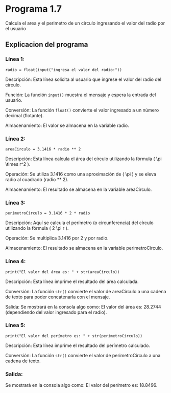 # Programa 1.7 
Calcula el area y el perimetro de un circulo ingresando el valor del radio por el usuario 
## Explicacion del programa 
### Línea 1: 
```
radio = float(input("ingresa el valor del radio:"))
```
Descripción: Esta línea solicita al usuario que ingrese el valor del radio del círculo.

Función: La función ```input()``` muestra el mensaje y espera la entrada del usuario.

Conversión: La función ```float()``` convierte el valor ingresado a un número decimal (flotante).

Almacenamiento: El valor se almacena en la variable radio.

### Línea 2: 
```
areaCirculo = 3.1416 * radio ** 2
```
Descripción: Esta línea calcula el área del círculo utilizando la fórmula ( \pi \times r^2 ).

Operación: Se utiliza 3.1416 como una aproximación de ( \pi ) y se eleva radio al cuadrado (radio ** 2).

Almacenamiento: El resultado se almacena en la variable areaCirculo.

### Línea 3: 
```
perimetroCirculo = 3.1416 * 2 * radio
```
Descripción: Aquí se calcula el perímetro (o circunferencia) del círculo utilizando la fórmula ( 2 \pi r ).

Operación: Se multiplica 3.1416 por 2 y por radio.

Almacenamiento: El resultado se almacena en la variable perimetroCirculo.

### Línea 4: 
```
print("El valor del área es: " + str(areaCirculo))
```
Descripción: Esta línea imprime el resultado del área calculada.

Conversión: La función ```str()``` convierte el valor de areaCirculo a una cadena de texto para poder concatenarla con el mensaje.

Salida: Se mostrará en la consola algo como: El valor del área es: 28.2744 (dependiendo del valor ingresado para el radio).

### Línea 5: 
```
print("El valor del perímetro es: " + str(perimetroCirculo))
```
Descripción: Esta línea imprime el resultado del perímetro calculado.

Conversión: La función ```str()``` convierte el valor de perimetroCirculo a una cadena de texto.

### Salida: 
Se mostrará en la consola algo como: El valor del perímetro es: 18.8496.
